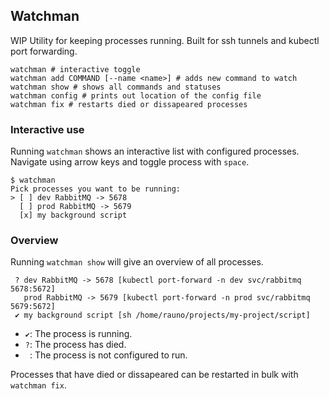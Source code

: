 ## Watchman

WIP Utility for keeping processes running. Built for ssh tunnels and kubectl port forwarding.

```
watchman # interactive toggle
watchman add COMMAND [--name <name>] # adds new command to watch
watchman show # shows all commands and statuses
watchman config # prints out location of the config file
watchman fix # restarts died or dissapeared processes
```

### Interactive use

Running `watchman` shows an interactive list with configured processes. Navigate using arrow keys and toggle process with `space`.

```
$ watchman
Pick processes you want to be running:
> [ ] dev RabbitMQ -> 5678
  [ ] prod RabbitMQ -> 5679
  [x] my background script
```

### Overview

Running `watchman show` will give an overview of all processes.

```
 ? dev RabbitMQ -> 5678 [kubectl port-forward -n dev svc/rabbitmq 5678:5672]
   prod RabbitMQ -> 5679 [kubectl port-forward -n prod svc/rabbitmq 5679:5672]
 ✔ my background script [sh /home/rauno/projects/my-project/script]
```

* `✔`: The process is running.
* `?`: The process has died.
* ` `: The process is not configured to run.

Processes that have died or dissapeared can be restarted in bulk with `watchman fix`.
